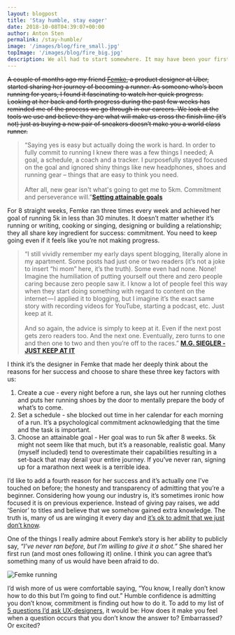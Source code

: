 ```yaml
---
layout: blogpost
title: 'Stay humble, stay eager'
date: 2018-10-08T04:39:07+00:00
author: Anton Sten
permalink: /stay-humble/
image: '/images/blog/fire_small.jpg'
topImage: '/images/blog/fire_big.jpg'
description: We all had to start somewhere. It may have been your first line of code (Hello World!) or your first drawing in Photoshop, but there was a first. Starting is hard, growing is hard, and being skilled is just as hard. You’re never done learning and the easiest way to do that is to stay humble and stay eager.
---
```


~~A couple of months ago my friend [Femke](https://www.femke.co.nz), a product designer at Uber, started sharing her journey of becoming a runner. As someone who’s been running for years, I found it fascinating to watch her quick progress. Looking at her back and forth progress during the past few weeks has reminded me of the process we go through in our careers. We look at the tools we use and believe they are what will make us cross the finish line (it’s not) just as buying a new pair of sneakers doesn’t make you a world class runner.~~

>“Saying yes is easy but actually doing the work is hard. In order to fully commit to running I knew there was a few things I needed; A goal, a schedule, a coach and a tracker. I purposefully stayed focused on the goal and ignored shiny things like new headphones, shoes and running gear – things that are easy to think you need.<br /><br />After all, new gear isn't what's going to get me to 5km. Commitment and perseverance will.”**[Setting attainable goals](https://www.femke.co.nz/articles/setting-attainable-goals)**

For 8 straight weeks, Femke ran three times every week and achieved her goal of running 5k in less than 30 minutes. It doesn’t matter whether it’s running or writing, cooking or singing, designing or building a relationship; they all share key ingredient for success: commitment. You need to keep going even if it feels like you’re not making progress.

>“I still vividly remember my early days spent blogging, literally alone in my apartment. Some posts had just one or two readers (it’s not a joke to insert “hi mom” here, it’s the truth). Some even had none. None! Imagine the humiliation of putting yourself out there and zero people caring because zero people saw it. I know a lot of people feel this way when they start doing something with regard to content on the internet — I applied it to blogging, but I imagine it’s the exact same story with recording videos for YouTube, starting a podcast, etc. Just keep at it.<br /><br />And so again, the advice is simply to keep at it. Even if the next post gets zero readers too. And the next one. Eventually, zero turns to one and then one to two and then you’re off to the races.”
**[M.G. SIEGLER - JUST KEEP AT IT](https://500ish.com/just-keep-at-it-d852a5d8a58b)**

I think it’s the designer in Femke that made her deeply think about the reasons for her success and choose to share these three key factors with us:

1. Create a cue - every night before a run, she lays out her running clothes and puts her running shoes by the door to mentally prepare the body of what’s to come.
2. Set a schedule - she blocked out time in her calendar for each morning of a run. It’s a psychological commitment acknowledging that the time and the task is important.
3. Choose an attainable goal - Her goal was to run 5k after 8 weeks. 5k might not seem like that much, but it’s a reasonable, realistic goal. Many (myself included) tend to overestimate their capabilities resulting in a set-back that may derail your entire journey. If you’ve never ran, signing up for a marathon next week is a terrible idea.

I’d like to add a fourth reason for her success and it’s actually one I’ve touched on before; the honesty and transparency of admitting that you’re a beginner. Considering how young our industry is, it’s sometimes ironic how focused it is on previous experience. Instead of giving pay raises, we add ‘Senior’ to titles and believe that we somehow gained extra knowledge. The truth is, many of us are winging it every day and [it’s ok to admit that we just don’t know](https://www.antonsten.com/better-uxdesigner/).

One of the things I really admire about Femke’s story is her ability to publicly say,  _“I’ve never ran before, but I’m willing to give it a shot.”_ She shared her first run (and most ones following it) online. I think you can agree that’s something many of us would have been afraid to do.

![Femke running](/images/blog/femke_run.png)

I’d wish more of us were comfortable saying, “You know, I really don’t know how to do this but I’m going to find out.” Humble confidence is admitting you don’t know, commitment is finding out how to do it. To add to my list of [5 questions I’d ask UX-designers](https://www.antonsten.com/5-ux-questions/), it would be: How does it make you feel when a question occurs that you don’t know the answer to? Embarrassed? Or excited?
